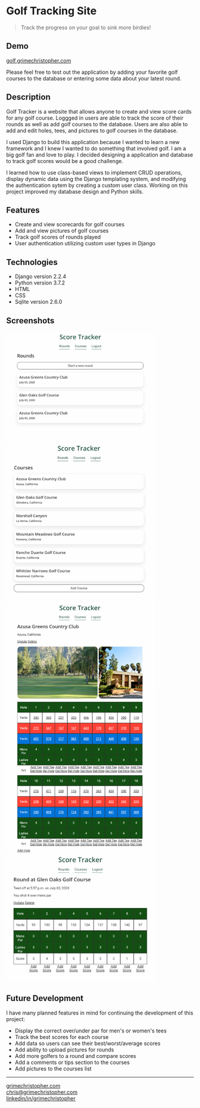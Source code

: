 # Golf Tracking Site

> Track the progress on your goal to sink more birdies!

## Demo
[golf.grimechristopher.com](http://golf.grimechristopher.com)

Please feel free to test out the application by adding your favorite golf courses to the database or entering some data about your latest round.

## Description

Golf Tracker is a website that allows anyone to create and view score cards for any golf course. Loggged in users are able to track the score of their rounds as well as add golf courses to the database. Users are also able to add and edit holes, tees, and pictures to golf courses in the database. 

I used Django to build this application because I wanted to learn a new framework and I knew I wanted to do something that involved golf. I am a big golf fan and love to play. I decided designing a application and database to track golf scores would be a good challenge. 

I learned how to use class-based views to implement CRUD operations, display dynamic data using the Django templating system, and modifying the authentication sytem by creating a custom user class. Working on this project improved my database design and Python skills. 

## Features

- Create and view scorecards for golf courses
- Add and view pictures of golf courses
- Track golf scores of rounds played
- User authentication utilizing custom user types in Django

## Technologies

- Django version 2.2.4
- Python version 3.7.2
- HTML
- CSS
- Sqlite version 2.6.0

## Screenshots

<img src="screenshots/golf-rounds.png" alt="Your image title" width="400"/><img src="screenshots/golf-courses.png" alt="Your image title" width="400"/><img src="screenshots/golf-azusacourse.png" alt="Your image title" width="400"/><img src="screenshots/golf-roundscreen.png" alt="Your image title" width="400"/>

## Future Development

I have many planned features in mind for continuing the development of this project:
- Display the correct over/under par for men's or women's tees
- Track the best scores for each course
- Add data so users can see their best/worst/average scores
- Add ability to upload pictures for rounds
- Add more golfers to a round and compare scores
- Add a comments or tips section to the courses
- Add pictures to the courses list

---

[grimechristopher.com](https://grimechristopher.com)  
[chris@grimechristopher.com](mailto:chris@grimechristopher.com)  
[linkedin/in/grimechristopher](https://linkedin/in/grimechristopher)  
